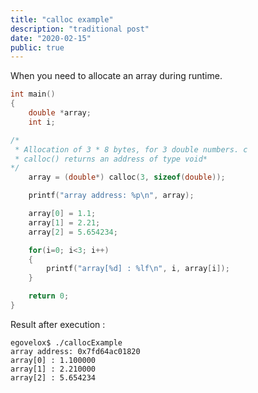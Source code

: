 ```yaml
---
title: "calloc example"
description: "traditional post"
date: "2020-02-15"
public: true
---
```


When you need to allocate an array during runtime.

```c
int main()
{
    double *array;
    int i;

/*
 * Allocation of 3 * 8 bytes, for 3 double numbers. c
 * calloc() returns an address of type void*
*/
    array = (double*) calloc(3, sizeof(double));

    printf("array address: %p\n", array);

    array[0] = 1.1;
    array[1] = 2.21;
    array[2] = 5.654234;

    for(i=0; i<3; i++)
    {
        printf("array[%d] : %lf\n", i, array[i]);
    }

    return 0;
}
```

Result after execution : 

```
egovelox$ ./callocExample
array address: 0x7fd64ac01820
array[0] : 1.100000
array[1] : 2.210000
array[2] : 5.654234
```